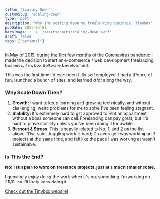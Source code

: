 ```yaml
---
title: "Scaling Down"
customSlug: "scaling-down"
type: 'post'
description: "Why I'm scaling down my freelancing business, Tinybox"
pubDate: 2021-05-01
heroImage: '../../assets/posts/scaling-down.avif'
draft: false
tags: ["personal"]
---
```


In May of 2019, during the first few months of the Coronavirus pandemic I made the decision to start an e-commerce / web development freelancing business, Tinybox Software Development.

This was the first time I'd ever been fully self employed. I had a tPonne of fun, launched a bunch of sites, and learned _a lot_ along the way.

### Why Scale Down Then?

1. **Growth:** I want to keep learning and growing technically, and without challenging, weird problems for me to solve I've been feeling stagnant.
2. **Stability:** It's extremely hard to get approved to rent an appartment without a boss someone can call. Freelancing can pay great, but it's hard to prove stability unless you've been doing it for awhile.
3. **Burnout & Stress:** This is heavily related to No. 1, and 2 on the list above. That said, Juggling work is hard; On average I was working on 3 projects at the same time, and felt like the pace I was working at wasn't sustainable.

### Is This the End?

**No! I still plan to work on freelance projects, just at a much smaller scale.**

I genuinely enjoy doing the work when it's not something I'm working on 25/8- so I'll likely keep doing it.

[Check out the Tinybox website!](https://tinybox.dev)
